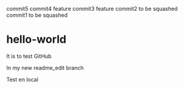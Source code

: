 commit5
commit4 feature
commit3 feature
commit2 to be squashed
commit1 to be squashed
# hello-world
It is to test GitHub

In my new readme_edit branch

Test en local
